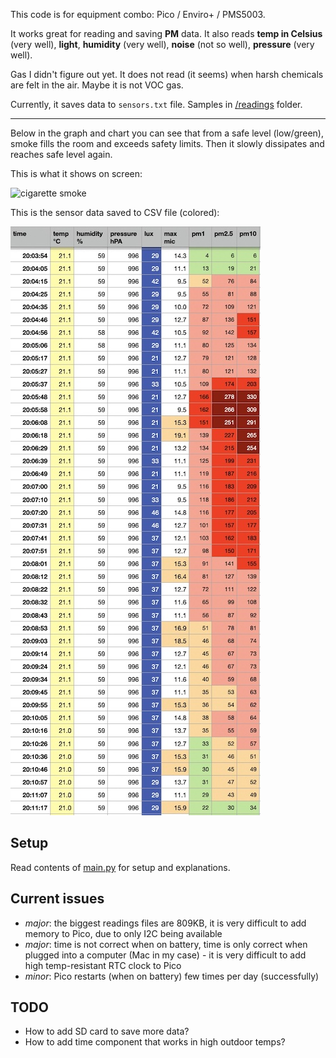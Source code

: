 This code is for equipment combo: Pico / Enviro+ / PMS5003. 

It works great for reading and saving **PM** data. It also reads **temp 
in Celsius** (very well), **light**, **humidity** (very well), **noise** 
(not so well), **pressure** (very well). 

Gas I didn't figure out yet. It does not read (it seems) when harsh 
chemicals are felt in the air. Maybe it is not VOC gas. 

Currently, it saves data to `sensors.txt` file. Samples in 
[/readings](../doc/readings) folder. 

----

Below in the graph and chart you can see that from a safe level (low/green), smoke fills the room and exceeds safety limits. Then it slowly dissipates and reaches safe level again.

This is what it shows on screen: 

![cigarette smoke](../doc/cigarette%20smoke.jpeg)

This is the sensor data saved to CSV file (colored): 

![cigarette smoke data](../doc/quick%20smoke.jpg)



Setup
-----
Read contents of [main.py](main.py) for setup and explanations. 


Current issues
--------------

- *major*: the biggest readings files are 809KB, it is very difficult to add memory to Pico, due to only I2C being available 
- *major*: time is not correct when on battery, time is only correct 
  when plugged into a computer (Mac in my case) - it is very difficult to add high temp-resistant RTC clock to Pico 
- *minor*: Pico restarts (when on battery) few times per day (successfully) 


TODO
----

- How to add SD card to save more data? 
- How to add time component that works in high outdoor temps? 
